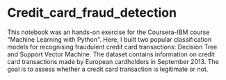 # Credit_card_fraud_detection
This notebook was an hands-on exercise for the Coursera-IBM course "Machine Learning with Python". Here, I built two popular classification models for recognising fraudulent credit card transactions: Decision Tree and Support Vector Machine. The dataset contains information on credit card transactions made by European cardholders in September 2013. The goal is to assess whether a credit card transaction is legitimate or not.
